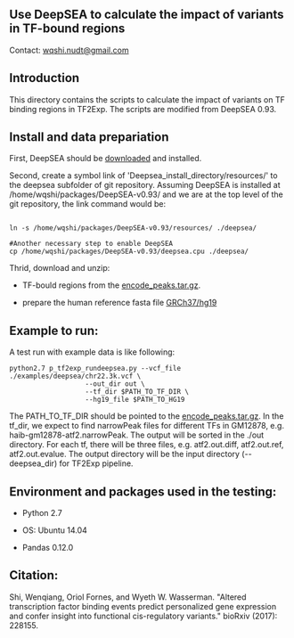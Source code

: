 ## Use DeepSEA to calculate the impact of variants in TF-bound regions


Contact: wqshi.nudt@gmail.com

## Introduction

This directory contains the scripts to calculate the impact of variants on TF binding regions in TF2Exp. The scripts are modified from DeepSEA 0.93. 

## Install and data prepariation

First, DeepSEA should be [downloaded](http://deepsea.princeton.edu/media/code/deepsea.v0.94b.tar.gz) and installed.

Second, create a symbol link of 'Deepsea_install_directory/resources/' to the deepsea subfolder of git repository. Assuming DeepSEA is installed at /home/wqshi/packages/DeepSEA-v0.93/ and we are at the top level of the git repository, the link command would be:


```

ln -s /home/wqshi/packages/DeepSEA-v0.93/resources/ ./deepsea/

#Another necessary step to enable DeepSEA
cp /home/wqshi/packages/DeepSEA-v0.93/deepsea.cpu ./deepsea/

```

Thrid, download and unzip:

* TF-bould regions from the [encode_peaks.tar.gz](https://zenodo.org/record/1343131). 

* prepare the human reference fasta file [GRCh37/hg19](https://ftp-trace.ncbi.nih.gov/1000genomes/ftp/technical/reference/human_g1k_v37.fasta.gz)


## Example to run:

A test run with example data is like following:

```
python2.7 p_tf2exp_rundeepsea.py --vcf_file ./examples/deepsea/chr22.3k.vcf \                   
                   --out_dir out \
                   --tf_dir $PATH_TO_TF_DIR \
                   --hg19_file $PATH_TO_HG19
```

The PATH_TO_TF_DIR should be pointed to the [encode_peaks.tar.gz](https://zenodo.org/record/1343131). In the tf_dir, we expect to find narrowPeak files for different TFs in GM12878, e.g. haib-gm12878-atf2.narrowPeak. The output will be sorted in the ./out directory. For each tf, there will be three files, e.g. atf2.out.diff, atf2.out.ref, atf2.out.evalue. The output directory will be the input directory (--deepsea_dir) for TF2Exp pipeline. 


## Environment and packages used in the testing:

* Python 2.7

* OS: Ubuntu 14.04

* Pandas 0.12.0


## Citation:

Shi, Wenqiang, Oriol Fornes, and Wyeth W. Wasserman. "Altered transcription factor binding events predict personalized gene expression and confer insight into functional cis-regulatory variants." bioRxiv (2017): 228155.






